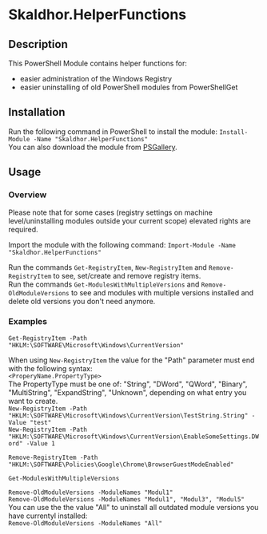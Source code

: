 # Skaldhor.HelperFunctions

## Description
This PowerShell Module contains helper functions for:
- easier administration of the Windows Registry
- easier uninstalling of old PowerShell modules from PowerShellGet

## Installation
Run the following command in PowerShell to install the module: `Install-Module -Name "Skaldhor.HelperFunctions"`\
You can also download the module from [PSGallery](https://www.powershellgallery.com/packages/Skaldhor.HelperFunctions).

## Usage
### Overview
Please note that for some cases (registry settings on machine level/uninstalling modules outside your current scope) elevated rights are required.

Import the module with the following command:
`Import-Module -Name "Skaldhor.HelperFunctions"`

Run the commands `Get-RegistryItem`, `New-RegistryItem` and `Remove-RegistryItem` to see, set/create and remove registry items.\
Run the commands `Get-ModulesWithMultipleVersions` and `Remove-OldModuleVersions` to see and modules with multiple versions installed and delete old versions you don't need anymore.

### Examples
`Get-RegistryItem -Path "HKLM:\SOFTWARE\Microsoft\Windows\CurrentVersion"`

When using `New-RegistryItem` the value for the "Path" parameter must end with the following syntax:\
`<ProperyName.PropertyType>`\
The PropertyType must be one of: "String", "DWord", "QWord", "Binary", "MultiString", "ExpandString", "Unknown", depending on what entry you want to create.\
`New-RegistryItem -Path "HKLM:\SOFTWARE\Microsoft\Windows\CurrentVersion\TestString.String" -Value "test"`\
`New-RegistryItem -Path "HKLM:\SOFTWARE\Microsoft\Windows\CurrentVersion\EnableSomeSettings.DWord" -Value 1`

`Remove-RegistryItem -Path "HKLM:\SOFTWARE\Policies\Google\Chrome\BrowserGuestModeEnabled"`

`Get-ModulesWithMultipleVersions`

`Remove-OldModuleVersions -ModuleNames "Modul1"`\
`Remove-OldModuleVersions -ModuleNames "Modul1", "Modul3", "Modul5"`\
You can use the the value "All" to uninstall all outdated module versions you have currentyl installed:\
`Remove-OldModuleVersions -ModuleNames "All"`
